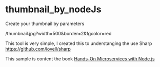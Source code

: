 # thumbnail_by_nodeJs
Create your thumbnail by parameters


/thumbnail.jpg?width=500&border=2&fgcolor=red


This tool is very simple, I created this to understanging the use Sharp https://github.com/lovell/sharp

This sample is content the book [Hands-On Microservices with Node.js](https://www.packtpub.com/web-development/hands-microservices-nodejs)

